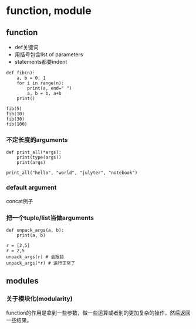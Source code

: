 # function, module

## function

- def关键词
- 用括号包含list of parameters
- statements都要indent


```
def fib(n):
	a, b = 0, 1
	for i in range(n):
		print(a, end=" ")
		a, b = b, a+b
	print()

fib(5)
fib(10)
fib(30)
fib(100)
```


### 不定长度的arguments
```
def print_all(*args):
	print(type(args))
	print(args)

print_all("hello", "world", "julyter", "notebook")
```

### default argument
concat例子


### 把一个tuple/list当做arguments

```
def unpack_args(a, b):
	print(a, b)

r = [2,5]
r = 2,5
unpack_args(r) # 会报错
unpack_args(*r) # 运行正常了
```

## modules

### 关于模块化(modularity)

function的作用是拿到一些参数，做一些运算或者别的更加复杂的操作，然后返回一些结果。


### 